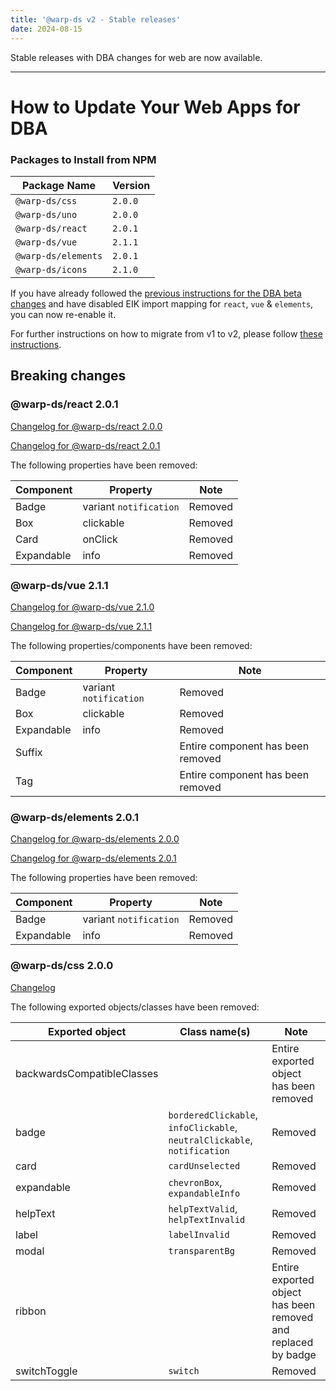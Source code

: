 ```yaml
---
title: '@warp-ds v2 - Stable releases'
date: 2024-08-15
---
```


Stable releases with DBA changes for web are now available.

---

# How to Update Your Web Apps for DBA

### Packages to Install from NPM

| Package Name        | Version        |
|---------------------|----------------|
| `@warp-ds/css`      | `2.0.0`        |
| `@warp-ds/uno`      | `2.0.0`        |
| `@warp-ds/react`    | `2.0.1`        |
| `@warp-ds/vue`      | `2.1.1`        |
| `@warp-ds/elements` | `2.0.1`        |
| `@warp-ds/icons`    | `2.1.0`        |

If you have already followed the [previous instructions for the DBA beta changes](https://warp-ds.github.io/tech-docs/blog/posts/2024/warp-2-0) and have disabled EIK import mapping for `react`, `vue` & `elements`, you can now re-enable it.

For further instructions on how to migrate from v1 to v2, please follow [these instructions](https://warp-ds.github.io/tech-docs/blog/posts/2024/warp-2-0#migrating-from-v1-to-v2).

## Breaking changes
### @warp-ds/react 2.0.1
[Changelog for @warp-ds/react 2.0.0](https://github.com/warp-ds/react/releases/tag/v2.0.0)

[Changelog for @warp-ds/react 2.0.1](https://github.com/warp-ds/react/releases/tag/v2.0.1)


The following properties have been removed:

| Component  | Property               | Note                              |
|------------|------------------------|-----------------------------------|
| Badge      | variant `notification` | Removed                           |
| Box        | clickable              | Removed                           |
| Card       | onClick                | Removed                           |
| Expandable | info                   | Removed                           |


### @warp-ds/vue 2.1.1
[Changelog for @warp-ds/vue 2.1.0](https://github.com/warp-ds/vue/releases/tag/v2.1.0)

[Changelog for @warp-ds/vue 2.1.1](https://github.com/warp-ds/vue/releases/tag/v2.1.1)


The following properties/components have been removed:

| Component  | Property               | Note                              |
|------------|------------------------|-----------------------------------|
| Badge      | variant `notification` | Removed                           |
| Box        | clickable              | Removed                           |
| Expandable | info                   | Removed                           |
| Suffix     |                        | Entire component has been removed |
| Tag        |                        | Entire component has been removed |

### @warp-ds/elements 2.0.1
[Changelog for @warp-ds/elements 2.0.0](https://github.com/warp-ds/elements/releases/tag/v2.0.0)

[Changelog for @warp-ds/elements 2.0.1](https://github.com/warp-ds/elements/releases/tag/v2.0.1)


The following properties have been removed:

| Component  | Property               | Note                              |
|------------|------------------------|-----------------------------------|
| Badge      | variant `notification` | Removed                           |
| Expandable | info                   | Removed                           |

### @warp-ds/css 2.0.0
[Changelog](https://github.com/warp-ds/css/releases/tag/v2.0.0)

The following exported objects/classes have been removed:

| Exported object            | Class name(s)                                                            | Note                                                          |
|----------------------------|--------------------------------------------------------------------------|---------------------------------------------------------------|
| backwardsCompatibleClasses |                                                                          | Entire exported object has been removed                       |
| badge                      | `borderedClickable`, `infoClickable`, `neutralClickable`, `notification` | Removed                                                       |
| card                       | `cardUnselected`                                                         | Removed                                                       |
| expandable                 | `chevronBox`, `expandableInfo`                                           | Removed                                                       |
| helpText                   | `helpTextValid`, `helpTextInvalid`                                       | Removed                                                       |
| label                      | `labelInvalid`                                                           | Removed                                                       |
| modal                      | `transparentBg`                                                          | Removed                                                       |
| ribbon                     |                                                                          | Entire exported object has been removed and replaced by badge |
| switchToggle               | `switch`                                                                 | Removed                                                       |



